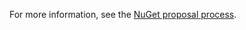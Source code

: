

For more information, see the [NuGet proposal process](https://github.com/NuGet/Home/tree/proposals-cleanup/meta#nuget-proposal-process).